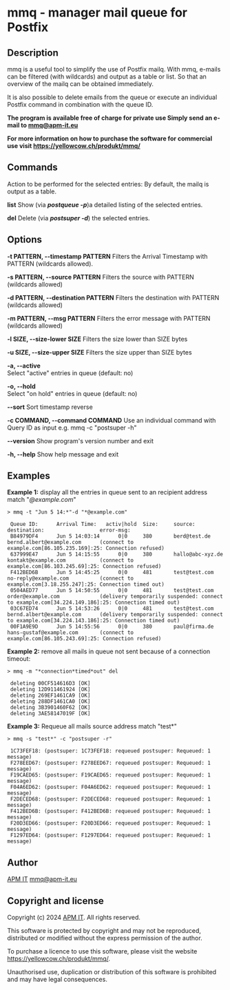 # mmq - manager mail queue for Postfix 

## Description

mmq is a useful tool to simplify the use of Postfix mailq.
With mmq, e-mails can be filtered (with wildcards) and output as a table or list.
So that an overview of the mailq can be obtained immediately.

It is also possible to delete emails from the queue or execute an individual Postfix command in combination with the queue ID.

**The program is available free of charge for private use Simply send an e-mail to <mmq@apm-it.eu>**

**For more information on how to purchase the software for commercial use visit <https://yellowcow.ch/produkt/mmq/>**

## Commands

Action to be performed for the selected entries:
By default, the mailq is output as a table.

**list**
Show (via ***postqueue -p***)a detailed listing of the selected entries.

**del** Delete (via ***postsuper -d***) the selected entries.

## Options

**-t PATTERN, --timestamp PATTERN**
Filters the Arrival Timestamp with PATTERN (wildcards allowed).
 
**-s PATTERN, --source PATTERN**
Filters the source with PATTERN (wildcards allowed)
  
**-d PATTERN, --destination PATTERN**
Filters the destination with PATTERN (wildcards allowed)

**-m PATTERN, --msg PATTERN**
Filters the error message with PATTERN (wildcards allowed)
  
**-l SIZE, --size-lower SIZE**
Filters the size lower than SIZE bytes
  
**-u SIZE, --size-upper SIZE**
Filters the size upper than SIZE bytes
  
**-a, --active**          
Select "active" entries in queue (default: no)
  
**-o, --hold**           
Select "on hold" entries in queue (default: no)
  
**--sort**
Sort timestamp reverse
  
**-c COMMAND, --command COMMAND**
Use an individual command with Query ID as input e.g. mmq -c "postsuper -h"

**--version**
Show program's version number and exit

**-h, --help**
Show help message and exit

## Examples

**Example 1:** display all the entries in queue sent to an recipient address match "*@example.com*"

    > mmq -t "Jun 5 14:*"-d "*@example.com"
     
     Queue ID:      Arrival Time:   activ|hold  Size:     source:               destination:                  error-msg:
     B84979DF4      Jun 5 14:03:14      0|0     380       berd@test.de          bernd.albert@example.com      (connect to example.com[86.105.235.169]:25: Connection refused)
     637999E47      Jun 5 14:15:55      0|0     380       hallo@abc-xyz.de      kontakt@example.com           (connect to example.com[86.103.245.69]:25: Connection refused)
     F412BED6B      Jun 5 14:45:25      0|0     481       test@test.com         no-reply@example.com          (connect to example.com[3.18.255.247]:25: Connection timed out)
     0504AED77      Jun 5 14:50:55      0|0     481       test@test.com         order@example.com             (delivery temporarily suspended: connect to example.com[34.224.149.186]:25: Connection timed out)
     03C67ED74      Jun 5 14:53:26      0|0     481       test@test.com         bernd.albert@example.com      (delivery temporarily suspended: connect to example.com[34.224.143.186]:25: Connection timed out)
     00F1A9E9D      Jun 5 14:55:56      0|0     380       paul@firma.de         hans-gustaf@example.com       (connect to example.com[86.105.243.69]:25: Connection refused)

**Example 2:** remove all mails in queue not sent because of a connection timeout:

    > mmq -m "*connection*timed*out" del

     deleting 00CF514616D3 [OK]
     deleting 12D911461924 [OK]
     deleting 269EF1461CA9 [OK]
     deleting 288DF1461CA0 [OK]
     deleting 3B3901460F62 [OK]
     deleting 3AE58147019F [OK]

**Example 3:** Requeue all mails source address match "test*"

    > mmq -s "test*" -c "postsuper -r"
     
     1C73FEF18: (postsuper: 1C73FEF18: requeued postsuper: Requeued: 1 message)
     F278EED67: (postsuper: F278EED67: requeued postsuper: Requeued: 1 message)
     F19CAED65: (postsuper: F19CAED65: requeued postsuper: Requeued: 1 message)
     F04A6ED62: (postsuper: F04A6ED62: requeued postsuper: Requeued: 1 message)
     F2DECED68: (postsuper: F2DECED68: requeued postsuper: Requeued: 1 message)
     F412BED6B: (postsuper: F412BED6B: requeued postsuper: Requeued: 1 message)
     F20D3ED66: (postsuper: F20D3ED66: requeued postsuper: Requeued: 1 message)
     F1297ED64: (postsuper: F1297ED64: requeued postsuper: Requeued: 1 message)

## Author

[APM IT](https://apm-it.eu) <mmq@apm-it.eu>

## Copyright and license

Copyright (c) 2024 [APM IT](https://apm-it.eu). All rights reserved.

This software is protected by copyright and may not be reproduced, distributed or modified without the express permission of the author.

To purchase a licence to use this software, please visit the website <https://yellowcow.ch/produkt/mmq/>.

Unauthorised use, duplication or distribution of this software is prohibited and may have legal consequences.
